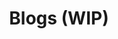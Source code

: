 ---
# Featured tags need to have either the `list` or `grid` layout (PRO only).
layout: list

# The title of the tag's page.
title: Blogs (WIP)

# The name of the tag, used in a post's front matter (e.g. tags: [<slug>]).
slug: blogs

# (Optional) Write a short (~150 characters) description of this featured tag.
description: >
  This are all my blogs posted by date, for categorized version - [Blogs categorized](/blogs/categorized/)

# (Optional) You can disable grouping posts by date.
# no_groups: true

# Exclude this example category from the sitemap.
# DON'T USE THIS SETTING IN YOUR CATEGORIES!
# sitemap: False
---